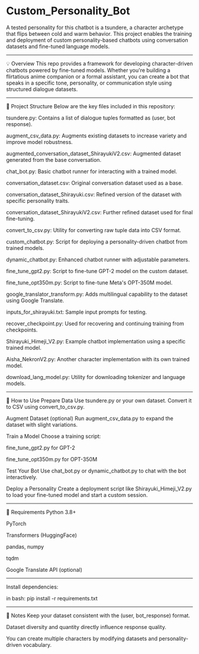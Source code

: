 # Custom_Personality_Bot
A tested personality for this chatbot is a tsundere, a character archetype that flips between cold and warm behavior. This project enables the training and deployment of custom personality-based chatbots using conversation datasets and fine-tuned language models.


____________________________________________________________________________________________________________________________________________________________________________________________________________________



💡 Overview
This repo provides a framework for developing character-driven chatbots powered by fine-tuned models. Whether you're building a flirtatious anime companion or a formal assistant, you can create a bot that speaks in a specific tone, personality, or communication style using structured dialogue datasets.


____________________________________________________________________________________________________________________________________________________________________________________________________________________






📁 Project Structure
Below are the key files included in this repository:

tsundere.py: Contains a list of dialogue tuples formatted as (user, bot response).

augment_csv_data.py: Augments existing datasets to increase variety and improve model robustness.

augmented_conversation_dataset_ShirayukiV2.csv: Augmented dataset generated from the base conversation.

chat_bot.py: Basic chatbot runner for interacting with a trained model.

conversation_dataset.csv: Original conversation dataset used as a base.

conversation_dataset_Shirayuki.csv: Refined version of the dataset with specific personality traits.

conversation_dataset_ShirayukiV2.csv: Further refined dataset used for final fine-tuning.

convert_to_csv.py: Utility for converting raw tuple data into CSV format.

custom_chatbot.py: Script for deploying a personality-driven chatbot from trained models.

dynamic_chatbot.py: Enhanced chatbot runner with adjustable parameters.

fine_tune_gpt2.py: Script to fine-tune GPT-2 model on the custom dataset.

fine_tune_opt350m.py: Script to fine-tune Meta's OPT-350M model.

google_translator_transform.py: Adds multilingual capability to the dataset using Google Translate.

inputs_for_shirayuki.txt: Sample input prompts for testing.

recover_checkpoint.py: Used for recovering and continuing training from checkpoints.

Shirayuki_Himeji_V2.py: Example chatbot implementation using a specific trained model.

Aisha_NekronV2.py: Another character implementation with its own trained model.

download_lang_model.py: Utility for downloading tokenizer and language models.





____________________________________________________________________________________________________________________________________________________________________________________________________________________




🚀 How to Use
Prepare Data
Use tsundere.py or your own dataset. Convert it to CSV using convert_to_csv.py.

Augment Dataset (optional)
Run augment_csv_data.py to expand the dataset with slight variations.

Train a Model
Choose a training script:

fine_tune_gpt2.py for GPT-2

fine_tune_opt350m.py for OPT-350M

Test Your Bot
Use chat_bot.py or dynamic_chatbot.py to chat with the bot interactively.

Deploy a Personality
Create a deployment script like Shirayuki_Himeji_V2.py to load your fine-tuned model and start a custom session.




____________________________________________________________________________________________________________________________________________________________________________________________________________________





🔧 Requirements
Python 3.8+

PyTorch

Transformers (HuggingFace)

pandas, numpy

tqdm

Google Translate API (optional)




____________________________________________________________________________________________________________________________________________________________________________________________________________________




Install dependencies:

in bash:
pip install -r requirements.txt

____________________________________________________________________________________________________________________________________________________________________________________________________________________



📌 Notes
Keep your dataset consistent with the (user, bot_response) format.

Dataset diversity and quantity directly influence response quality.

You can create multiple characters by modifying datasets and personality-driven vocabulary.
